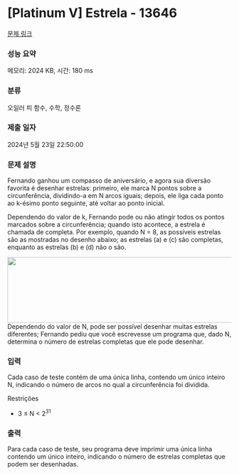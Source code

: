 # [Platinum V] Estrela - 13646 

[문제 링크](https://www.acmicpc.net/problem/13646) 

### 성능 요약

메모리: 2024 KB, 시간: 180 ms

### 분류

오일러 피 함수, 수학, 정수론

### 제출 일자

2024년 5월 23일 22:50:00

### 문제 설명

<p>Fernando ganhou um compasso de aniversário, e agora sua diversão favorita é desenhar estrelas: primeiro, ele marca N pontos sobre a circunferência, dividindo-a em N arcos iguais; depois, ele liga cada ponto ao k-ésimo ponto seguinte, até voltar ao ponto inicial.</p>

<p>Dependendo do valor de k, Fernando pode ou não atingir todos os pontos marcados sobre a circunferência; quando isto acontece, a estrela é chamada de completa. Por exemplo, quando N = 8, as possíveis estrelas são as mostradas no desenho abaixo; as estrelas (a) e (c) são completas, enquanto as estrelas (b) e (d) não o são.</p>

<p><img alt="" src="https://onlinejudgeimages.s3.amazonaws.com/problem/13646/%EC%8A%A4%ED%81%AC%EB%A6%B0%EC%83%B7%202017-01-05%20%EC%98%A4%ED%9B%84%209.40.59.png" style="height:148px; width:609px">Dependendo do valor de N, pode ser possível desenhar muitas estrelas diferentes; Fernando pediu que você escrevesse um programa que, dado N, determina o número de estrelas completas que ele pode desenhar.</p>

### 입력 

 <p>Cada caso de teste contém de uma única linha, contendo um único inteiro N, indicando o número de arcos no qual a circunferência foi dividida.</p>

<p>Restrições</p>

<ul>
	<li>3 ≤ N < 2<sup>31</sup></li>
</ul>

### 출력 

 <p>Para cada caso de teste, seu programa deve imprimir uma única linha contendo um único inteiro, indicando o número de estrelas completas que podem ser desenhadas.</p>

